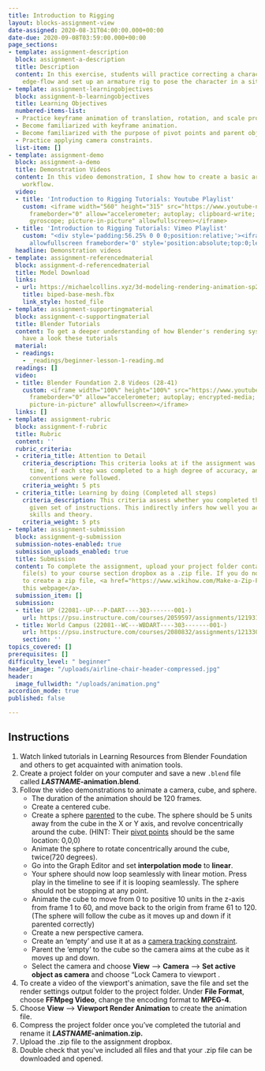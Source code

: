 ```yaml
---
title: Introduction to Rigging
layout: blocks-assignment-view
date-assigned: 2020-08-31T04:00:00.000+00:00
date-due: 2020-09-08T03:59:00.000+00:00
page_sections:
- template: assignment-description
  block: assignment-a-description
  title: Description
  content: In this exercise, students will practice correcting a character model's
    edge-flow and set up an armature rig to pose the character in a sitting position.
- template: assignment-learningobjectives
  block: assignment-b-learningobjectives
  title: Learning Objectives
  numbered-items-list:
  - Practice keyframe animation of translation, rotation, and scale properties.
  - Become familiarized with keyframe animation.
  - Become familiarized with the purpose of pivot points and parent objects.
  - Practice applying camera constraints.
  list-item: []
- template: assignment-demo
  block: assignment-a-demo
  title: Demonstration Videos
  content: In this video demonstration, I show how to create a basic armature rigging
    workflow.
  video:
  - title: 'Introduction to Rigging Tutorials: Youtube Playlist'
    custom: <iframe width="560" height="315" src="https://www.youtube-nocookie.com/embed/videoseries?list=PL-V2nChTadrX4lOk4gv0XjdSVpB31qOtJ"
      frameborder="0" allow="accelerometer; autoplay; clipboard-write; encrypted-media;
      gyroscope; picture-in-picture" allowfullscreen></iframe>
  - title: 'Introduction to Rigging Tutorials: Vimeo Playlist'
    custom: "<div style='padding:56.25% 0 0 0;position:relative;'><iframe src='https://vimeo.com/showcase/7753495/embed'
      allowfullscreen frameborder='0' style='position:absolute;top:0;left:0;width:100%;height:100%;'></iframe></div>"
  headline: Demonstration videos
- template: assignment-referencedmaterial
  block: assignment-d-referencedmaterial
  title: Model Download
  links:
  - url: https://michaelcollins.xyz/3d-modeling-rendering-animation-sp20--oer/assets/exercise-downloads/biped-base-mesh.fbx
    title: biped-base-mesh.fbx
    link_style: hosted_file
- template: assignment-supportingmaterial
  block: assignment-c-supportingmaterial
  title: Blender Tutorials
  content: To get a deeper understanding of how Blender's rendering system works,
    have a look these tutorials
  material:
  - readings:
    - _readings/beginner-lesson-1-reading.md
  readings: []
  video:
  - title: Blender Foundation 2.8 Videos (28-41)
    custom: <iframe width="100%" height="100%" src="https://www.youtube-nocookie.com/embed/videoseries?list=PLa1F2ddGya_-UvuAqHAksYnB0qL9yWDO6"
      frameborder="0" allow="accelerometer; autoplay; encrypted-media; gyroscope;
      picture-in-picture" allowfullscreen></iframe>
  links: []
- template: assignment-rubric
  block: assignment-f-rubric
  title: Rubric
  content: ''
  rubric_criteria:
  - criteria_title: Attention to Detail
    criteria_description: This criteria looks at if the assignment was submitted on
      time, if each step was completed to a high degree of accuracy, and if file naming
      conventions were followed.
    criteria_weight: 5 pts
  - criteria_title: Learning by doing (Completed all steps)
    criteria_description: This criteria assess whether you completed the assignment's
      given set of instructions. This indirectly infers how well you acquired foundational
      skills and theory.
    criteria_weight: 5 pts
- template: assignment-submission
  block: assignment-g-submission
  submission-notes-enabled: true
  submission_uploads_enabled: true
  title: Submission
  content: To complete the assignment, upload your project folder containing your
    file(s) to your course section dropbox as a .zip file. If you do not know how
    to create a zip file, <a href="https://www.wikihow.com/Make-a-Zip-File" title="">see
    this webpage</a>.
  submission_item: []
  submission:
  - title: UP (22081--UP---P-DART----303-------001-)
    url: https://psu.instructure.com/courses/2059597/assignments/12193176
  - title: World Campus (22081--WC---WBDART----303-------001-)
    url: https://psu.instructure.com/courses/2080832/assignments/12133054
    section: ''
topics_covered: []
prerequisites: []
difficulty_level: " beginner"
header_image: "/uploads/airline-chair-header-compressed.jpg"
header:
  image_fullwidth: "/uploads/animation.png"
accordion_mode: true
published: false

---
```

## Instructions

1. Watch linked tutorials in Learning Resources from Blender Foundation and others to get acquainted with animation tools.
2. Create a project folder on your computer and save a new `.blend` file called **_LASTNAME_-animation.blend**.
3. Follow the video demonstrations to animate a camera, cube, and sphere.
   * The duration of the animation should be 120 frames.
   * Create a centered cube.
   * Create a sphere [parented](https://www.youtube.com/watch?v=kd1O0oqQ3Uw) to the cube. The sphere should be 5 units away from the cube in the X or Y axis, and revolve concentrically around the cube. (HINT: Their [pivot points](https://www.versluis.com/2016/05/how-to-set-the-origin-pivot-point-in-blender/) should be the same location: 0,0,0)
   * Animate the sphere to rotate concentrically around the cube, twice(720 degrees).
   * Go into the Graph Editor and set **interpolation mode** to **linear**.
   * Your sphere should now loop seamlessly with linear motion. Press play in the timeline to see if it is looping seamlessly. The sphere should not be stopping at any point.
   * Animate the cube to move from 0 to positive 10 units in the z-axis from frame 1 to 60, and move back to the origin from frame 61 to 120. (The sphere will follow the cube as it moves up and down if it parented correctly)
   * Create a new perspective camera.
   * Create an ‘empty’ and use it at as a [camera tracking constraint](https://www.youtube.com/watch?v=ageV_llb0Hk).
   * Parent the ‘empty’ to the cube so the camera aims at the cube as it moves up and down.
   * Select the camera and choose **View** ⟶ **Camera** ⟶ **Set active object as camera** and choose “Lock Camera to viewport .
4. To create a video of the viewport's animation, save the file and set the render settings output folder to the project folder. Under **File Format**, choose **FFMpeg Video**, change the encoding format to **MPEG-4**.
5. Choose **View** ⟶ **Viewport Render Animation** to create the animation file.
6. Compress the project folder once you’ve completed the tutorial and rename it **_LASTNAME_-animation.zip.**
7. Upload the .zip file to the assignment dropbox.
8. Double check that you've included all files and that your .zip file can be downloaded and opened.